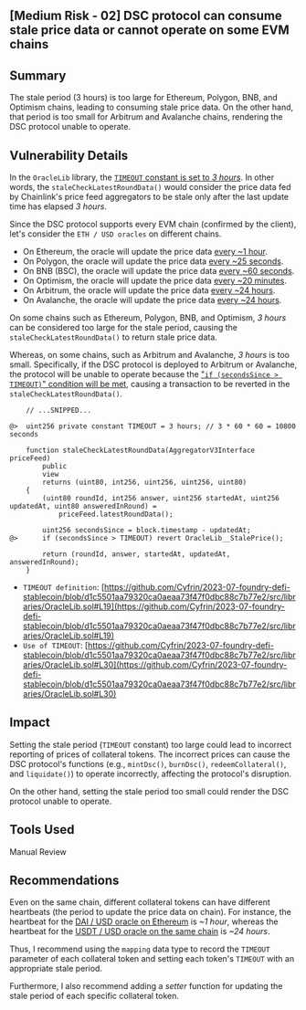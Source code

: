 ## [Medium Risk - 02] DSC protocol can consume stale price data or cannot operate on some EVM chains

## Summary

The stale period (3 hours) is too large for Ethereum, Polygon, BNB, and Optimism chains, leading to consuming stale price data. On the other hand, that period is too small for Arbitrum and Avalanche chains, rendering the DSC protocol unable to operate.

## Vulnerability Details

In the `OracleLib` library, the [`TIMEOUT` constant is set to _3 hours_](https://github.com/Cyfrin/2023-07-foundry-defi-stablecoin/blob/d1c5501aa79320ca0aeaa73f47f0dbc88c7b77e2/src/libraries/OracleLib.sol#L19). In other words, the `staleCheckLatestRoundData()` would consider the price data fed by Chainlink's price feed aggregators to be stale only after the last update time has elapsed _3 hours_.

Since the DSC protocol supports every EVM chain (confirmed by the client), let's consider the `ETH / USD oracles` on different chains.

- On Ethereum, the oracle will update the price data [every \~1 hour](https://data.chain.link/ethereum/mainnet/crypto-usd/eth-usd).
- On Polygon, the oracle will update the price data [every \~25 seconds](https://data.chain.link/polygon/mainnet/crypto-usd/eth-usd).
- On BNB (BSC), the oracle will update the price data [every \~60 seconds](https://data.chain.link/bsc/mainnet/crypto-usd/eth-usd).
- On Optimism, the oracle will update the price data [every \~20 minutes](https://data.chain.link/optimism/mainnet/crypto-usd/eth-usd).
- On Arbitrum, the oracle will update the price data [every \~24 hours](https://data.chain.link/arbitrum/mainnet/crypto-usd/eth-usd).
- On Avalanche, the oracle will update the price data [every \~24 hours](https://data.chain.link/avalanche/mainnet/crypto-usd/eth-usd).

On some chains such as Ethereum, Polygon, BNB, and Optimism, _3 hours_ can be considered too large for the stale period, causing the `staleCheckLatestRoundData()` to return stale price data.

Whereas, on some chains, such as Arbitrum and Avalanche, _3 hours_ is too small. Specifically, if the DSC protocol is deployed to Arbitrum or Avalanche, the protocol will be unable to operate because the ["`if (secondsSince > TIMEOUT)`" condition will be met](https://github.com/Cyfrin/2023-07-foundry-defi-stablecoin/blob/d1c5501aa79320ca0aeaa73f47f0dbc88c7b77e2/src/libraries/OracleLib.sol#L30), causing a transaction to be reverted in the `staleCheckLatestRoundData()`.

```solidity
    // ...SNIPPED...

@>  uint256 private constant TIMEOUT = 3 hours; // 3 * 60 * 60 = 10800 seconds

    function staleCheckLatestRoundData(AggregatorV3Interface priceFeed)
        public
        view
        returns (uint80, int256, uint256, uint256, uint80)
    {
        (uint80 roundId, int256 answer, uint256 startedAt, uint256 updatedAt, uint80 answeredInRound) =
            priceFeed.latestRoundData();

        uint256 secondsSince = block.timestamp - updatedAt;
@>      if (secondsSince > TIMEOUT) revert OracleLib__StalePrice();

        return (roundId, answer, startedAt, updatedAt, answeredInRound);
    }
```

- `TIMEOUT definition`: [https://github.com/Cyfrin/2023-07-foundry-defi-stablecoin/blob/d1c5501aa79320ca0aeaa73f47f0dbc88c7b77e2/src/libraries/OracleLib.sol#L19](https://github.com/Cyfrin/2023-07-foundry-defi-stablecoin/blob/d1c5501aa79320ca0aeaa73f47f0dbc88c7b77e2/src/libraries/OracleLib.sol#L19)
- `Use of TIMEOUT`: [https://github.com/Cyfrin/2023-07-foundry-defi-stablecoin/blob/d1c5501aa79320ca0aeaa73f47f0dbc88c7b77e2/src/libraries/OracleLib.sol#L30](https://github.com/Cyfrin/2023-07-foundry-defi-stablecoin/blob/d1c5501aa79320ca0aeaa73f47f0dbc88c7b77e2/src/libraries/OracleLib.sol#L30)

## Impact

Setting the stale period (`TIMEOUT` constant) too large could lead to incorrect reporting of prices of collateral tokens. The incorrect prices can cause the DSC protocol's functions (e.g., `mintDsc()`, `burnDsc()`, `redeemCollateral()`, and `liquidate()`) to operate incorrectly, affecting the protocol's disruption.

On the other hand, setting the stale period too small could render the DSC protocol unable to operate.

## Tools Used

Manual Review

## Recommendations

Even on the same chain, different collateral tokens can have different heartbeats (the period to update the price data on chain). For instance, the heartbeat for the [DAI / USD oracle on Ethereum](https://data.chain.link/ethereum/mainnet/stablecoins/dai-usd) is _\~1 hour_, whereas the heartbeat for the [USDT / USD oracle on the same chain](https://data.chain.link/ethereum/mainnet/stablecoins/usdt-usd) is _\~24 hours_.

Thus, I recommend using the `mapping` data type to record the `TIMEOUT` parameter of each collateral token and setting each token's `TIMEOUT` with an appropriate stale period.

Furthermore, I also recommend adding a _setter_ function for updating the stale period of each specific collateral token.
